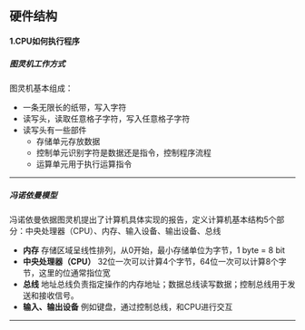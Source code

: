 ## 硬件结构

#### 1.CPU如何执行程序

##### 图灵机工作方式

图灵机基本组成：

- 一条无限长的纸带，写入字符
- 读写头，读取任意格子字符，写入任意格子字符
- 读写头有一些部件
  - 存储单元存放数据
  - 控制单元识别字符是数据还是指令，控制程序流程
  - 运算单元用于执行运算指令

****

##### 冯诺依曼模型

冯诺依曼依据图灵机提出了计算机具体实现的报告，定义计算机基本结构5个部分：中央处理器（CPU）、内存、输入设备、输出设备、总线

- **内存** 存储区域呈线性排列，从0开始，最小存储单位为字节，1 byte = 8 bit
- **中央处理器（CPU）** 32位一次可以计算4个字节，64位一次可以计算8个字节，这里的位通常指位宽
- **总线** 地址总线负责指定操作的内存地址；数据总线读写数据；控制总线用于发送和接收信号。
- **输入、输出设备** 例如键盘，通过控制总线，和CPU进行交互

****

